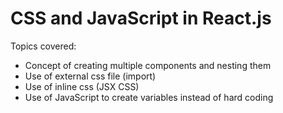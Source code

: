 # CSS and JavaScript in React.js
Topics covered:
- Concept of creating multiple components and nesting them
- Use of external css file (import)
- Use of inline css (JSX CSS)
- Use of JavaScript to create variables instead of hard coding
